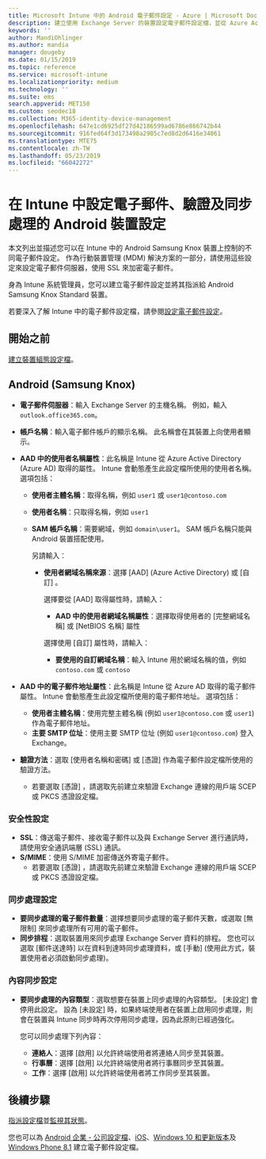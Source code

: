 ```yaml
---
title: Microsoft Intune 中的 Android 電子郵件設定 - Azure | Microsoft Docs
description: 建立使用 Exchange Server 的裝置設定電子郵件設定檔，並從 Azure Active Directory 中擷取屬性。 使用 Microsoft Intune，在 Android Samsung Knox 裝置上啟用 SSL 或 SMIME、使用憑證或使用者名稱/密碼來驗證使用者，以及同步處理電子郵件和排程。
keywords: ''
author: MandiOhlinger
ms.author: mandia
manager: dougeby
ms.date: 01/15/2019
ms.topic: reference
ms.service: microsoft-intune
ms.localizationpriority: medium
ms.technology: ''
ms.suite: ems
search.appverid: MET150
ms.custom: seodec18
ms.collection: M365-identity-device-management
ms.openlocfilehash: 647e1cd6925df27d42186599ad6786e866742b44
ms.sourcegitcommit: 916fed64f3d173498a2905c7ed8d2d6416e34061
ms.translationtype: MTE75
ms.contentlocale: zh-TW
ms.lasthandoff: 05/23/2019
ms.locfileid: "66042272"
---
```

# <a name="android-device-settings-to-configure-email-authentication-and-synchronization-in-intune"></a>在 Intune 中設定電子郵件、驗證及同步處理的 Android 裝置設定

本文列出並描述您可以在 Intune 中的 Android Samsung Knox 裝置上控制的不同電子郵件設定。 作為行動裝置管理 (MDM) 解決方案的一部分，請使用這些設定來設定電子郵件伺服器，使用 SSL 來加密電子郵件。

身為 Intune 系統管理員，您可以建立電子郵件設定並將其指派給 Android Samsung Knox Standard 裝置。

若要深入了解 Intune 中的電子郵件設定檔，請參閱[設定電子郵件設定](email-settings-configure.md)。

## <a name="before-you-begin"></a>開始之前

[建立裝置組態設定檔](email-settings-configure.md#create-a-device-profile)。

## <a name="android-samsung-knox"></a>Android (Samsung Knox)

- **電子郵件伺服器**：輸入 Exchange Server 的主機名稱。 例如，輸入 `outlook.office365.com`。
- **帳戶名稱**：輸入電子郵件帳戶的顯示名稱。 此名稱會在其裝置上向使用者顯示。
- **AAD 中的使用者名稱屬性**：此名稱是 Intune 從 Azure Active Directory (Azure AD) 取得的屬性。 Intune 會動態產生此設定檔所使用的使用者名稱。 選項包括：
  - **使用者主體名稱**：取得名稱，例如 `user1` 或 `user1@contoso.com`
  - **使用者名稱**：只取得名稱，例如 `user1`
  - **SAM 帳戶名稱**：需要網域，例如 `domain\user1`。 SAM 帳戶名稱只能與 Android 裝置搭配使用。

    另請輸入：  
    - **使用者網域名稱來源**：選擇 [AAD]  (Azure Active Directory) 或 [自訂]  。

      選擇要從 [AAD]  取得屬性時，請輸入：
      - **AAD 中的使用者網域名稱屬性**：選擇取得使用者的 [完整網域名稱]  或 [NetBIOS 名稱]  屬性

      選擇使用 [自訂]  屬性時，請輸入：
      - **要使用的自訂網域名稱**：輸入 Intune 用於網域名稱的值，例如 `contoso.com` 或 `contoso`

- **AAD 中的電子郵件地址屬性**：此名稱是 Intune 從 Azure AD 取得的電子郵件屬性。 Intune 會動態產生此設定檔所使用的電子郵件地址。 選項包括：
  - **使用者主體名稱**：使用完整主體名稱 (例如 `user1@contoso.com` 或 `user1`) 作為電子郵件地址。
  - **主要 SMTP 位址**：使用主要 SMTP 位址 (例如 `user1@contoso.com`) 登入 Exchange。

- **驗證方法**：選取 [使用者名稱和密碼]  或 [憑證]  作為電子郵件設定檔所使用的驗證方法。
  - 若要選取 [憑證]  ，請選取先前建立來驗證 Exchange 連線的用戶端 SCEP 或 PKCS 憑證設定檔。

### <a name="security-settings"></a>安全性設定

- **SSL**：傳送電子郵件、接收電子郵件以及與 Exchange Server 進行通訊時，請使用安全通訊端層 (SSL) 通訊。
- **S/MIME**：使用 S/MIME 加密傳送外寄電子郵件。
  - 若要選取 [憑證]  ，請選取先前建立來驗證 Exchange 連線的用戶端 SCEP 或 PKCS 憑證設定檔。

### <a name="synchronization-settings"></a>同步處理設定

- **要同步處理的電子郵件數量**：選擇想要同步處理的電子郵件天數，或選取 [無限制]  來同步處理所有可用的電子郵件。
- **同步排程**：選取裝置用來同步處理 Exchange Server 資料的排程。 您也可以選取 [郵件送達時]  以在資料到達時同步處理資料，或 [手動]  \(使用此方式，裝置使用者必須啟動同步處理)。

### <a name="content-sync-settings"></a>內容同步設定

- **要同步處理的內容類型**：選取想要在裝置上同步處理的內容類型。 [未設定]  會停用此設定。 設為 [未設定]  時，如果終端使用者在裝置上啟用同步處理，則會在裝置與 Intune 同步時再次停用同步處理，因為此原則已經過強化。 

  您可以同步處理下列內容：  
  - **連絡人**：選擇 [啟用]  以允許終端使用者將連絡人同步至其裝置。
  - **行事曆**：選擇 [啟用]  以允許終端使用者將行事曆同步至其裝置。
  - **工作**：選擇 [啟用]  以允許終端使用者將工作同步至其裝置。

## <a name="next-steps"></a>後續步驟

[指派設定檔](device-profile-assign.md)並[監視其狀態](device-profile-monitor.md)。

您也可以為 [Android 企業 - 公司設定檔](email-settings-android-enterprise.md)、[iOS](email-settings-ios.md)、[Windows 10 和更新版本](email-settings-windows-10.md)及 [Windows Phone 8.1](email-settings-windows-phone-8-1.md) 建立電子郵件設定檔。
